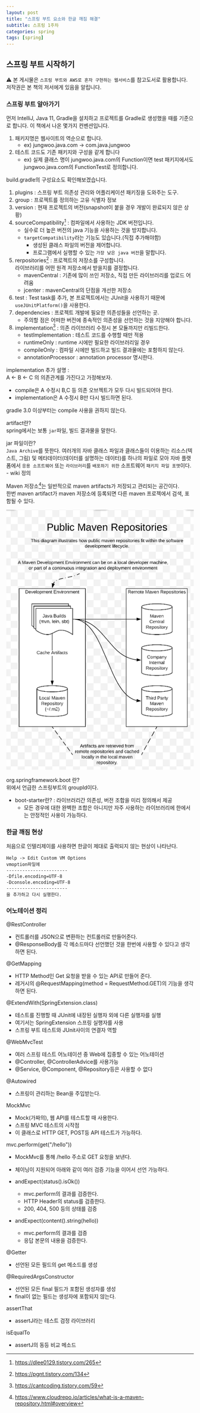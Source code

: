 ```yaml
---
layout: post
title: "스프링 부트 요소와 한글 깨짐 해결"
subtitle: 스프링 1주차
categories: spring
tags: [spring]
---
```


## 스프링 부트 시작하기

⚠️ 본 게시물은 `스프링 부트와 AWS로 혼자 구현하는 웹서비스`를 참고도서로 활용합니다. 저작권은 본 책의 저서에게 있음을 알립니다.

### 스프링 부트 알아가기


먼저 IntelliJ, Java 11, Gradle을 설치하고 프로젝트를 Gradle로 생성했을 때를 기준으로 합니다. 이 책에서 나온 몇가지 컨벤션입니다.

1. 패키지명은 웹사이트의 역순으로 합니다.
    - ex) jungwoo.java.com -> com.java.jungwoo
2. 테스트 코드도 기존 패키지와 구성을 같게 합니다
    - ex) 실제 클래스 명이 jungwoo.java.com의 Function이면 test 패키지에서도 jungwoo.java.com의 FunctionTest로 정의합니다.

build.gradle의 구성요소도 확인해보겠습니다.

1. plugins : 스프링 부트 의존성 관리와 어플리케이션 패키징을 도와주는 도구.
2. group : 프로젝트를 정의하는 고유 식별자 정보
3. version : 현재 프로젝트의 버전(snapshot이 붙을 경우 개발이 완료되지 않은 상황)
4. sourceCompatibility[^1] : 컴파일에서 사용하는 JDK 버전입니다.
    - 실수로 더 높은 버전의 java 기능을 사용하는 것을 방지합니다.
    - `targetCompatibility`라는 기능도 있습니다.(직접 추가해야함)
        - 생성된 클래스 파일의 버전을 제어합니다.
        - 프로그램에서 실행할 수 있는 `가장 낮은 java 버전`을 말합니다.
5. rerpositories[^2] : 프로젝트의 저장소를 구성합니다.\
 라이브러리를 어떤 원격 저장소에서 받을지를 결정합니다.
    - mavenCentral : 기존에 많이 쓰인 저장소, 직접 만든 라이브러리를 업로드 어려움
    - jcenter : mavenCentral의 단점을 개선한 저장소
1. test : Test task를 추가, 본 프로젝트에서는 JUnit을 사용하기 때문에 `useJUnitPlatform()`을 사용한다.
2. dependencies : 프로젝트 개발에 필요한 의존성들을 선언하는 곳.
    - 주의할 점은 어떠한 버전에 종속적인 의존성을 선언하는 것을 지양해야 합니다.
3. implementation[^3] : 의존 라이브러리 수정시 본 모듈까지만 리빌드한다.
    - testImplementation : 테스트 코드를 수행할 때만 적용
    - runtimeOnly : runtime 시에만 필요한 라이브러리일 경우
    - compileOnly : 컴파일 시에만 빌드하고 빌드 결과물에는 포함하지 않는다.
    - annotationProcessor : annotation processor 명시한다.

implementation 추가 설명 :\
A <- B <- C 의 의존관계를 가진다고 가정해보자.

- compile은 A 수정시 B,C 등 의존 오브젝트가 모두 다시 빌드되어야 한다.
- implementation은 A 수정시 B만 다시 빌드하면 된다.

gradle 3.0 이상부터는 compile 사용을 권하지 않는다.

artifact란?\
spring에서는 보통 `jar`파일, 빌드 결과물을 말한다.

jar 파일이란?\
`Java Archive`를 뜻한다. 여러개의 자바 클래스 파일과 클래스들이 이용하는 리소스(텍스트, 그림) 및 메타데이터(데이터를 설명하는 데이터)를 하나의 파일로 모아 자바 플랫폼에서 `응용 소프트웨어` 또는 `라이브러리`를 `배포하기 위한` 소프트웨어 `패키지 파일 포맷`이다. - wiki 정의

Maven 저장소[^4]는 일반적으로 maven artifacts가 저장되고 관리되는 공간이다.\
한번 maven artifact가 maven 저장소에 등록되면 다른 maven 프로젝에서 검색, 포함될 수 있다. 

![img3](/assets/img/230112/maven.jpg)

org.springframework.boot 란?\
위에서 언급한 스프링부트의 groupId이다.
-  boot-starter란? : 라이브러리간 의존성, 버전 조합을 미리 정의해서 제공
    - 모든 경우에 대한 완벽한 조합은 아니지만 자주 사용하는 라이브러리에 한에서는 안정적인 사용이 가능하다.

### 한글 깨짐 현상
처음으로 인텔리제이를 사용하면 한글이 제대로 출력되지 않는 현상이 나타난다.
```
Help -> Edit Custom VM Options
vmoption파일에 
-----------------------
-Dfile.encoding=UTF-8
-Dconsole.encoding=UTF-8
-----------------------
을 추가하고 다시 실행한다.
```
### 어노테이션 정리
@RestController
- 컨트롤러를 JSON으로 변환하는 컨트롤러로 만들어준다.
- @ResponseBody를 각 메소드마다 선언했던 것을 한번에 사용할 수 있다고 생각하면 된다.

@GetMapping
- HTTP Method인 Get 요청을 받을 수 있는 API로 만들어 준다.
- 레거시의 @RequestMapping(method = RequestMethod.GET)의 기능을 생각하면 된다.

@ExtendWith(SpringExtension.class)
- 테스트를 진행할 때 JUnit에 내장된 실행자 외에 다른 실행자를 실행
- 여기서는 SpringExtension 스프링 실행자를 사용
- 스프링 부트 테스트와 JUnit사이의 연결자 역할

@WebMvcTest
- 여러 스프링 테스트 어노테이션 중 Web에 집중할 수 있는 어노테이션
- @Controller, @ControllerAdvice를 사용가능
- @Service, @Component, @Repository등은 사용할 수 없다

@Autowired
- 스프링이 관리하는 Bean을 주입받는다.

MockMvc
- Mock(가짜의), 웹 API를 테스트할 때 사용한다.
- 스프링 MVC 테스트의 시작점
- 이 클래스로 HTTP GET, POST등 API 테스트가 가능하다.

mvc.perform(get("/hello"))
- MockMvc를 통해 /hello 주소로 GET 요청을 보낸다.
- 체이닝이 지원되어 아래와 같이 여러 검증 기능을 이어서 선언 가능하다.

- andExpect(status().isOk())
    - mvc.perform의 결과를 검증한다.
    - HTTP Header의 status를 검증한다.
    - 200, 404, 500 등의 상태를 검증
- andExpect(content().string(hello))
    - mvc.perform의 결과를 검증
    - 응답 본문의 내용을 검증한다.

@Getter
- 선언된 모든 필드의 get 메소드를 생성

@RequiredArgsConstructor
- 선언된 모든 final 필드가 포함된 생성자를 생성
- final이 없는 필드는 생성자에 포함되지 않는다.

assertThat
- assertJ라는 테스트 검정 라이브러리

isEqualTo 
- assertJ의 동등 비교 메소드

[^1]:https://dlee0129.tistory.com/265
[^2]:https://pgnt.tistory.com/134
[^3]:https://cantcoding.tistory.com/59
[^4]:https://www.cloudrepo.io/articles/what-is-a-maven-repository.html#overview

